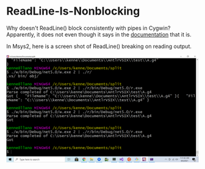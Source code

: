 # ReadLine-Is-Nonblocking
Why doesn't ReadLine() block consistently with pipes in Cygwin? Apparently, it does not
even though it says in the [documentation](https://docs.microsoft.com/en-us/dotnet/api/system.console.readline?view=net-5.0) that it is.

In Msys2, here is a screen shot of ReadLine() breaking on reading output.

![To err is human, but not for computer](Screenshot%20(27).png)
